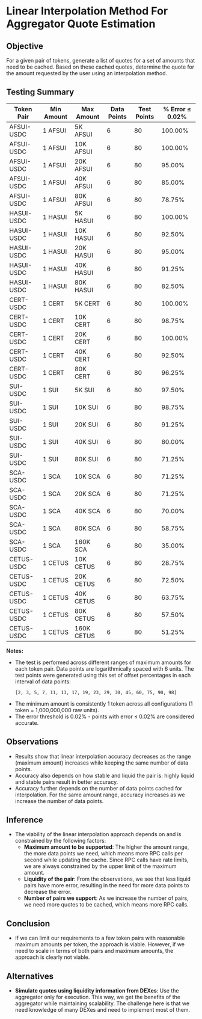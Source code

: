 # Linear Interpolation Method For Aggregator Quote Estimation

## Objective

For a given pair of tokens, generate a list of quotes for a set of amounts that need to be cached.
Based on these cached quotes, determine the quote for the amount requested by the user using an interpolation method.

## Testing Summary

| Token Pair | Min Amount | Max Amount | Data Points | Test Points | % Error ≤ 0.02% |
| ---------- | ---------- | ---------- | ----------- | ----------- | --------------- |
| AFSUI-USDC | 1 AFSUI    | 5K AFSUI   | 6           | 80          | 100.00%         |
| AFSUI-USDC | 1 AFSUI    | 10K AFSUI  | 6           | 80          | 100.00%         |
| AFSUI-USDC | 1 AFSUI    | 20K AFSUI  | 6           | 80          | 95.00%          |
| AFSUI-USDC | 1 AFSUI    | 40K AFSUI  | 6           | 80          | 85.00%          |
| AFSUI-USDC | 1 AFSUI    | 80K AFSUI  | 6           | 80          | 78.75%          |
| HASUI-USDC | 1 HASUI    | 5K HASUI   | 6           | 80          | 100.00%         |
| HASUI-USDC | 1 HASUI    | 10K HASUI  | 6           | 80          | 92.50%          |
| HASUI-USDC | 1 HASUI    | 20K HASUI  | 6           | 80          | 95.00%          |
| HASUI-USDC | 1 HASUI    | 40K HASUI  | 6           | 80          | 91.25%          |
| HASUI-USDC | 1 HASUI    | 80K HASUI  | 6           | 80          | 82.50%          |
| CERT-USDC  | 1 CERT     | 5K CERT    | 6           | 80          | 100.00%         |
| CERT-USDC  | 1 CERT     | 10K CERT   | 6           | 80          | 98.75%          |
| CERT-USDC  | 1 CERT     | 20K CERT   | 6           | 80          | 100.00%         |
| CERT-USDC  | 1 CERT     | 40K CERT   | 6           | 80          | 92.50%          |
| CERT-USDC  | 1 CERT     | 80K CERT   | 6           | 80          | 96.25%          |
| SUI-USDC   | 1 SUI      | 5K SUI     | 6           | 80          | 97.50%          |
| SUI-USDC   | 1 SUI      | 10K SUI    | 6           | 80          | 98.75%          |
| SUI-USDC   | 1 SUI      | 20K SUI    | 6           | 80          | 91.25%          |
| SUI-USDC   | 1 SUI      | 40K SUI    | 6           | 80          | 80.00%          |
| SUI-USDC   | 1 SUI      | 80K SUI    | 6           | 80          | 71.25%          |
| SCA-USDC   | 1 SCA      | 10K SCA    | 6           | 80          | 71.25%          |
| SCA-USDC   | 1 SCA      | 20K SCA    | 6           | 80          | 71.25%          |
| SCA-USDC   | 1 SCA      | 40K SCA    | 6           | 80          | 70.00%          |
| SCA-USDC   | 1 SCA      | 80K SCA    | 6           | 80          | 58.75%          |
| SCA-USDC   | 1 SCA      | 160K SCA   | 6           | 80          | 35.00%          |
| CETUS-USDC | 1 CETUS    | 10K CETUS  | 6           | 80          | 28.75%          |
| CETUS-USDC | 1 CETUS    | 20K CETUS  | 6           | 80          | 72.50%          |
| CETUS-USDC | 1 CETUS    | 40K CETUS  | 6           | 80          | 63.75%          |
| CETUS-USDC | 1 CETUS    | 80K CETUS  | 6           | 80          | 57.50%          |
| CETUS-USDC | 1 CETUS    | 160K CETUS | 6           | 80          | 51.25%          |

**Notes:**

- The test is performed across different ranges of maximum amounts for each token pair. Data points are logarithmically spaced with 6 units. The test points were generated using this set of offset percentages in each interval of data points:
  ```
  [2, 3, 5, 7, 11, 13, 17, 19, 23, 29, 30, 45, 60, 75, 90, 98]
  ```
- The minimum amount is consistently 1 token across all configurations (1 token = 1,000,000,000 raw units).
- The error threshold is 0.02% - points with error ≤ 0.02% are considered accurate.

## Observations

- Results show that linear interpolation accuracy decreases as the range (maximum amount) increases while keeping the same number of data points.
- Accuracy also depends on how stable and liquid the pair is: highly liquid and stable pairs result in better accuracy.
- Accuracy further depends on the number of data points cached for interpolation. For the same amount range, accuracy increases as we increase the number of data points.

## Inference

- The viability of the linear interpolation approach depends on and is constrained by the following factors:
  - **Maximum amount to be supported**: The higher the amount range, the more data points we need, which means more RPC calls per second while updating the cache. Since RPC calls have rate limits, we are always constrained by the upper limit of the maximum amount.
  - **Liquidity of the pair**: From the observations, we see that less liquid pairs have more error, resulting in the need for more data points to decrease the error.
  - **Number of pairs we support**: As we increase the number of pairs, we need more quotes to be cached, which means more RPC calls.

## Conclusion

- If we can limit our requirements to a few token pairs with reasonable maximum amounts per token, the approach is viable. However, if we need to scale in terms of both pairs and maximum amounts, the approach is clearly not viable.

## Alternatives

- **Simulate quotes using liquidity information from DEXes**: Use the aggregator only for execution. This way, we get the benefits of the aggregator while maintaining scalability. The challenge here is that we need knowledge of many DEXes and need to implement most of them.
